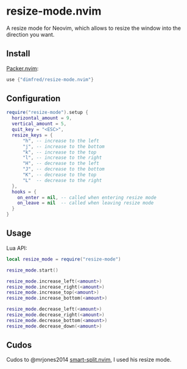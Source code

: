 # resize-mode.nvim

A resize mode for Neovim, which allows to resize the window into the direction you want.

## Install

[Packer.nvim](https://github.com/wbthomason/packer.nvim):

```lua
use {"dimfred/resize-mode.nvim"}
```

## Configuration

```lua
require("resize-mode").setup {
  horizontal_amount = 9,
  vertical_amount = 5,
  quit_key = "<ESC>",
  resize_keys = {
      "h", -- increase to the left
      "j", -- increase to the bottom
      "k", -- increase to the top
      "l", -- increase to the right
      "H", -- decrease to the left
      "J", -- decrease to the bottom
      "K", -- decrease to the top
      "L"  -- decrease to the right
  },
  hooks = {
    on_enter = nil, -- called when entering resize mode
    on_leave = nil  -- called when leaving resize mode
  }
}
```

## Usage

Lua API:

```lua
local resize_mode = require("resize-mode")

resize_mode.start()

resize_mode.increase_left(<amount>)
resize_mode.increase_right(<amount>)
resize_mode.increase_top(<amount>)
resize_mode.increase_bottom(<amount>)

resize_mode.decrease_left(<amount>)
resize_mode.decrease_right(<amount>)
resize_mode.decrease_bottom(<amount>)
resize_mode.decrease_down(<amount>)
```

## Cudos

Cudos to @mrjones2014 [smart-split.nvim](https://github.com/mrjones2014/smart-splits.nvim), I used his resize mode.
